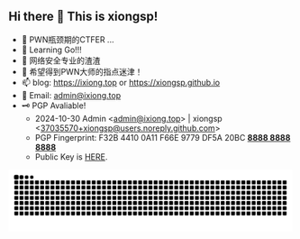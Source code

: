 ## Hi there 👋 This is xiongsp!
- 🔭 PWN瓶颈期的CTFER ...
- 🌱 Learning Go!!!
- 👯 网络安全专业的渣渣
- 🤔 希望得到PWN大师的指点迷津！
- 📫 blog: https://ixiong.top or https://xiongsp.github.io
- 📧 Email: admin@ixiong.top
- 🗝️ PGP Avaliable!
  - 2024-10-30 Admin \<admin@ixiong.top\> | xiongsp \<37035570+xiongsp@users.noreply.github.com\>
  - PGP Fingerprint: F32B 4410 0A11 F66E 9779 DF5A 20BC <ins>**8888 8888 8888**</ins>
  - Public Key is [HERE](https://raw.githubusercontent.com/xiongsp/xiongsp/refs/heads/main/PUBLIC_KEY.asc).
<picture>
  <source media="(prefers-color-scheme: dark)" srcset="https://raw.githubusercontent.com/xiongsp/xiongsp/output/github-contribution-grid-snake-dark.svg">
  <source media="(prefers-color-scheme: light)" srcset="https://raw.githubusercontent.com/xiongsp/xiongsp/output/github-contribution-grid-snake.svg">
  <img alt="github contribution grid snake animation" src="https://raw.githubusercontent.com/xiongsp/xiongsp/output/github-contribution-grid-snake.svg">
</picture>
